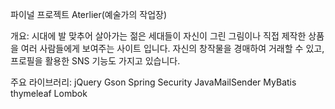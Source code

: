 파이널 프로젝트 Aterlier(예술가의 작업장)

개요:
시대에 발 맞추어 살아가는 젊은 세대들이 자신이 그린 그림이나 직접 제작한 상품을 여러 사람들에게 보여주는 사이트 입니다. 자신의 창작물을 경매하여 거래할 수 있고, 프로필을 활용한 SNS 기능도 가지고 있습니다.

주요 라이브러리:
jQuery
Gson
Spring Security
JavaMailSender
MyBatis
thymeleaf
Lombok
